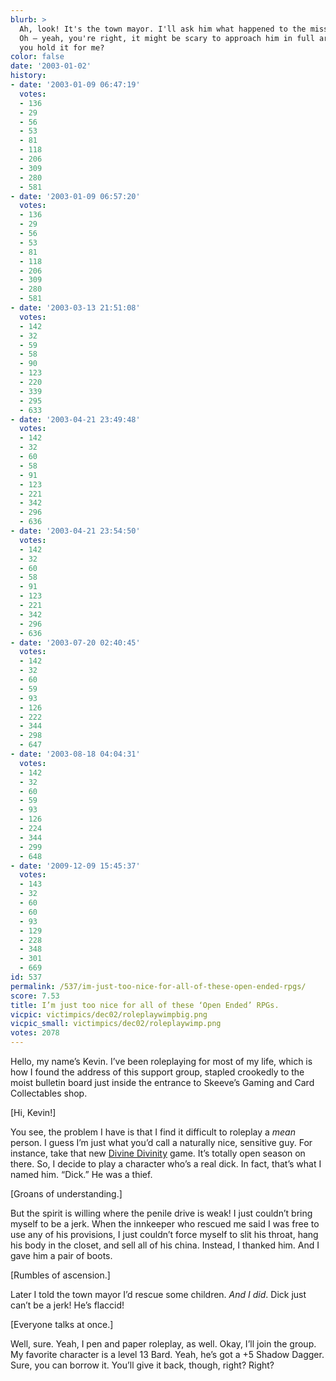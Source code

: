 ```yaml
---
blurb: >
  Ah, look! It's the town mayor. I'll ask him what happened to the missing orphans.
  Oh — yeah, you're right, it might be scary to approach him in full armor. Could
  you hold it for me?
color: false
date: '2003-01-02'
history:
- date: '2003-01-09 06:47:19'
  votes:
  - 136
  - 29
  - 56
  - 53
  - 81
  - 118
  - 206
  - 309
  - 280
  - 581
- date: '2003-01-09 06:57:20'
  votes:
  - 136
  - 29
  - 56
  - 53
  - 81
  - 118
  - 206
  - 309
  - 280
  - 581
- date: '2003-03-13 21:51:08'
  votes:
  - 142
  - 32
  - 59
  - 58
  - 90
  - 123
  - 220
  - 339
  - 295
  - 633
- date: '2003-04-21 23:49:48'
  votes:
  - 142
  - 32
  - 60
  - 58
  - 91
  - 123
  - 221
  - 342
  - 296
  - 636
- date: '2003-04-21 23:54:50'
  votes:
  - 142
  - 32
  - 60
  - 58
  - 91
  - 123
  - 221
  - 342
  - 296
  - 636
- date: '2003-07-20 02:40:45'
  votes:
  - 142
  - 32
  - 60
  - 59
  - 93
  - 126
  - 222
  - 344
  - 298
  - 647
- date: '2003-08-18 04:04:31'
  votes:
  - 142
  - 32
  - 60
  - 59
  - 93
  - 126
  - 224
  - 344
  - 299
  - 648
- date: '2009-12-09 15:45:37'
  votes:
  - 143
  - 32
  - 60
  - 60
  - 93
  - 129
  - 228
  - 348
  - 301
  - 669
id: 537
permalink: /537/im-just-too-nice-for-all-of-these-open-ended-rpgs/
score: 7.53
title: I’m just too nice for all of these ‘Open Ended’ RPGs.
vicpic: victimpics/dec02/roleplaywimpbig.png
vicpic_small: victimpics/dec02/roleplaywimp.png
votes: 2078
---
```


Hello, my name’s Kevin. I’ve been roleplaying for most of my life, which
is how I found the address of this support group, stapled crookedly to
the moist bulletin board just inside the entrance to Skeeve’s Gaming and
Card Collectables shop.

\[Hi, Kevin!\]

You see, the problem I have is that I find it difficult to roleplay a
*mean* person. I guess I’m just what you’d call a naturally nice,
sensitive guy. For instance, take that new [Divine
Divinity](https://web.archive.org/web/20030102000000/http://www.gamespy.com/reviews/october02/divinedivinity/)
game. It’s totally open season on there. So, I decide to play a
character who’s a real dick. In fact, that’s what I named him. “Dick.”
He was a thief.

\[Groans of understanding.\]

But the spirit is willing where the penile drive is weak! I just
couldn’t bring myself to be a jerk. When the innkeeper who rescued me
said I was free to use any of his provisions, I just couldn’t force
myself to slit his throat, hang his body in the closet, and sell all of
his china. Instead, I thanked him. And I gave him a pair of boots.

\[Rumbles of ascension.\]

Later I told the town mayor I’d rescue some children. *And I did*. Dick
just can’t be a jerk! He’s flaccid!

\[Everyone talks at once.\]

Well, sure. Yeah, I pen and paper roleplay, as well. Okay, I’ll join the
group. My favorite character is a level 13 Bard. Yeah, he’s got a +5
Shadow Dagger. Sure, you can borrow it. You’ll give it back, though,
right? Right?